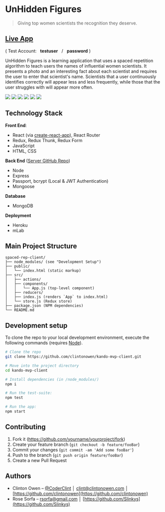 # UnHidden Figures
> Giving top women scientists the recognition they deserve.

## [Live App](https://un-hidden-figures-app-client.herokuapp.com/)
( Test Account: &nbsp; **testuser** &nbsp; / &nbsp; **password** )

UnHidden Figures is a learning application that uses a spaced repetition algorithm to teach users the names of influential women scientists. It presents a photo and an interesting fact about each scientist and requires the user to enter that scientist's name. Scientists that a user continuously identifies correctly will appear less and less frequently, while those that the user struggles with will appear more often.

![](images/screenshot-1.png)
![](images/screenshot-2.png)
![](images/screenshot-3.png)
![](images/screenshot-4.png)
![](images/screenshot-5.png)
![](images/screenshot-6.png)

<!-- ## Installation

OS X & Linux:

```sh
npm install my-crazy-module --save
```

Windows:

```sh
edit autoexec.bat
``` -->

<!-- ## Usage example

A few motivating and useful examples of how your product can be used. Spice this up with code blocks and potentially more screenshots. -->

<!-- _For more examples and usage, please refer to the [Wiki][wiki]._ -->

## Technology Stack
**Front End**:
* React (via [create-react-app](https://github.com/facebook/create-react-app)), React Router
* Redux, Redux Thunk, Redux Form
* JavaScript
* HTML, CSS

**Back End** ([Server GitHub Repo](https://github.com/thinkful-ei23/rose-clinton-spaced-rep-server))
* Node
* Express
* Passport, bcrypt (Local & JWT Authentication)
* Mongoose
<!-- * Mocha, Chai (Testing) -->

**Database**
* MongoDB

**Deployment**
<!-- **CICD** -->
<!-- * Mocha, Chai -->
<!-- * TravisCI -->
* Heroku
* mLab

## Main Project Structure

```
spaced-rep-client/
├── node_modules/ (see "Development Setup")
├── public/
│   └── index.html (static markup)
├── src/
│   ├── actions/
│   ├── components/
│   │   └── App.js (top-level component)
│   ├── reducers/
│   ├── index.js (renders `App` to index.html)
│   └── store.js (Redux store)
├── package.json (NPM dependencies)
└── README.md
```

## Development setup

To clone the repo to your local development environment, execute the following commands (requires [Node](https://nodejs.org)).

```sh
# Clone the repo
git clone https://github.com/clintonowen/kando-mvp-client.git

# Move into the project directory
cd kando-mvp-client

# Install dependencies (in /node_modules/)
npm i

# Run the test-suite:
npm test

# Run the app:
npm start
```

<!-- ## Release History

* 0.2.1
    * CHANGE: Update docs (module code remains unchanged)
* 0.2.0
    * CHANGE: Remove `setDefaultXYZ()`
    * ADD: Add `init()`
* 0.1.1
    * FIX: Crash when calling `baz()` (Thanks @GenerousContributorName!)
* 0.1.0
    * The first proper release
    * CHANGE: Rename `foo()` to `bar()`
* 0.0.1
    * Work in progress -->

## Contributing

1. Fork it (<https://github.com/yourname/yourproject/fork>)
2. Create your feature branch (`git checkout -b feature/fooBar`)
3. Commit your changes (`git commit -am 'Add some fooBar'`)
4. Push to the branch (`git push origin feature/fooBar`)
5. Create a new Pull Request

## Authors

* Clinton Owen – [@CoderClint](https://twitter.com/CoderClint) │ clint@clintonowen.com │ [https://github.com/clintonowen](https://github.com/clintonowen)
* Rose Sorfa – rsorfa@gmail.com │ [https://github.com/Slinkys](https://github.com/Slinkys)

<!-- Markdown link & img dfn's -->
[npm-image]: https://img.shields.io/npm/v/datadog-metrics.svg?style=flat-square
[npm-url]: https://npmjs.org/package/datadog-metrics
[npm-downloads]: https://img.shields.io/npm/dm/datadog-metrics.svg?style=flat-square
[travis-image]: https://img.shields.io/travis/dbader/node-datadog-metrics/master.svg?style=flat-square
[travis-url]: https://travis-ci.org/dbader/node-datadog-metrics
[wiki]: https://github.com/yourname/yourproject/wiki